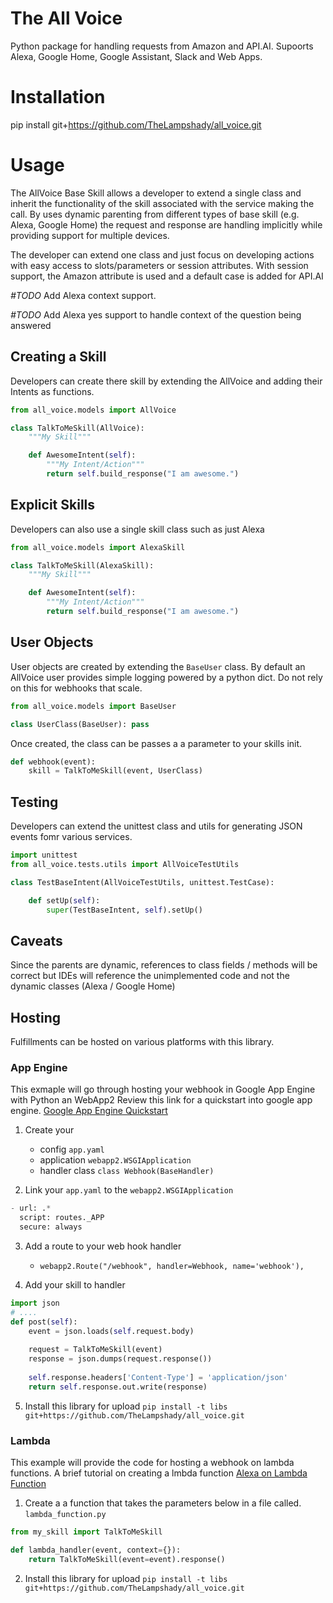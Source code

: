 # The All Voice
Python package for handling requests from Amazon and API.AI. Supoorts 
 Alexa, Google Home, Google Assistant, Slack and Web Apps.

# Installation
pip install git+https://github.com/TheLampshady/all_voice.git


# Usage

The AllVoice Base Skill allows a developer to extend a single class and inherit the functionality of
the skill associated with the service making the call. By uses dynamic parenting from different 
types of base skill (e.g. Alexa, Google Home) the request and response are handling implicitly while 
providing support for multiple devices. 

The developer can extend one class and just focus on developing actions with easy access to 
slots/parameters or session attributes. With session support, the Amazon attribute is used and a 
default case is added for API.AI

*#TODO* Add Alexa context support.

*#TODO* Add Alexa yes support to handle context of the question being answered

## Creating a Skill
Developers can create there skill by extending the AllVoice and adding their Intents as functions.
```python
from all_voice.models import AllVoice

class TalkToMeSkill(AllVoice):
    """My Skill"""

    def AwesomeIntent(self):
        """My Intent/Action"""
        return self.build_response("I am awesome.")
```


## Explicit Skills
Developers can also use a single skill class such as just Alexa
```python
from all_voice.models import AlexaSkill

class TalkToMeSkill(AlexaSkill):
    """My Skill"""

    def AwesomeIntent(self):
        """My Intent/Action"""
        return self.build_response("I am awesome.")
```


## User Objects
User objects are created by extending the `BaseUser` class. By default an AllVoice user provides 
simple logging powered by a python dict. Do not rely on this for webhooks that scale.
```python
from all_voice.models import BaseUser

class UserClass(BaseUser): pass
```

Once created, the class can be passes a a parameter to your skills init.
```python
def webhook(event):
    skill = TalkToMeSkill(event, UserClass)
```


## Testing
Developers can extend the unittest class and utils for generating JSON events fomr various services.
```python
import unittest
from all_voice.tests.utils import AllVoiceTestUtils

class TestBaseIntent(AllVoiceTestUtils, unittest.TestCase):

    def setUp(self):
        super(TestBaseIntent, self).setUp()
```


## Caveats
Since the parents are dynamic, references to class fields / methods will be correct but IDEs will
reference the unimplemented code and not the dynamic classes (Alexa / Google Home)

## Hosting
Fulfillments can be hosted on various platforms with this library. 
### App Engine
This exmaple will go through hosting your webhook in Google App Engine with Python an WebApp2
Review this link for a quickstart into google app engine.
[Google App Engine Quickstart](https://cloud.google.com/appengine/docs/standard/python/quickstart)

1. Create your 
    * config `app.yaml`
    * application `webapp2.WSGIApplication`
    * handler class `class Webhook(BaseHandler)`
    
2. Link your `app.yaml` to the `webapp2.WSGIApplication`
```python
- url: .*
  script: routes._APP
  secure: always
```

3. Add a route to your web hook handler 
    - `webapp2.Route("/webhook", handler=Webhook, name='webhook'),`
    
4. Add your skill to handler
```python
import json 
# ....
def post(self):
    event = json.loads(self.request.body)
    
    request = TalkToMeSkill(event)
    response = json.dumps(request.response())
    
    self.response.headers['Content-Type'] = 'application/json'
    return self.response.out.write(response)
```
5. Install this library for upload
`pip install -t libs git+https://github.com/TheLampshady/all_voice.git`

### Lambda
This example will provide the code for hosting a webhook on lambda functions.
A brief tutorial on creating a lmbda function
[Alexa on Lambda Function](https://developer.amazon.com/public/solutions/alexa/alexa-skills-kit/docs/developing-an-alexa-skill-as-a-lambda-function#creating-a-lambda-function-for-an-alexa-skill)

1. Create a a function that takes the parameters below in a file called. `lambda_function.py`
```python
from my_skill import TalkToMeSkill

def lambda_handler(event, context={}):
    return TalkToMeSkill(event=event).response()
```

2. Install this library for upload
`pip install -t libs git+https://github.com/TheLampshady/all_voice.git`
